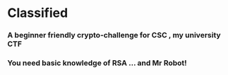 # Classified

### A beginner friendly crypto-challenge for CSC , my university CTF
### You need basic knowledge of RSA ... and Mr Robot!

